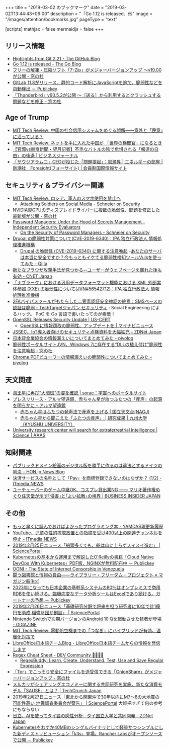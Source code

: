 +++
title = "2019-03-02 のブックマーク"
date =  "2019-03-02T13:44:43+09:00"
description = "「Go 1.12 is released」他"
image = "/images/attention/bookmarks.jpg"
pageType = "text"

[scripts]
  mathjax = false
  mermaidjs = false
+++

## リリース情報

- [Highlights from Git 2.21 - The GitHub Blog](https://github.blog/2019-02-24-highlights-from-git-2-21/)
- [Go 1.12 is released - The Go Blog](https://blog.golang.org/go1.12)
- [フリーの解凍・圧縮ソフト「7-Zip」がメジャーバージョンアップ ～v19.00が公開 - 窓の杜](https://forest.watch.impress.co.jp/docs/news/1171580.html)
- [GitLab 11.8がリリース。静的コード解析にJavaScriptを追加、脆弱性などを自動検出 － Publickey](https://www.publickey1.jp/blog/19/gitlab_118javascript.html)
- [「Thunderbird」v60.5.2が公開 ～［送る］から利用するとクラッシュする問題などを修正 - 窓の杜](https://forest.watch.impress.co.jp/docs/news/1171877.html)

## Age of Trump

- [MIT Tech Review: 中国の社会信用システムをめぐる誤解——意外と「民意」に沿っている？](https://www.technologyreview.jp/nl/chinas-social-credit-system-isnt-as-orwellian-as-it-sounds/)
- [MIT Tech Review: ネットを手に入れた中国が 「世界の検閲官」になるとき](https://www.technologyreview.jp/s/123750/when-chinese-hackers-declared-war-on-the-rest-of-us/)
- [【官邸vs東京新聞・望月記者】不毛なバトルの陰で危惧される「報道の自由」の後退 | ビジネスジャーナル](https://biz-journal.jp/2019/02/post_26839.html)
- [「サウジアラムコ」CEOが投じた「問題提起」：岩瀬昇 | エネルギーの部屋 | 新潮社　Foresight(フォーサイト) | 会員制国際情報サイト](https://www.fsight.jp/articles/-/44955)

## セキュリティ＆プライバシー関連

- [MIT Tech Review: ロシア、軍人のスマホ使用を禁止へ](https://www.technologyreview.jp/nl/russia-is-going-to-ban-soldiers-from-using-smartphones-and-social-media-on-duty/)
    - [Attacking Soldiers on Social Media - Schneier on Security](https://www.schneier.com/blog/archives/2019/02/attacking_soldi.html)
- [NVIDIA製GPUのディスプレイドライバーに複数の脆弱性、問題を修正した最新版が公開 - 窓の杜](https://forest.watch.impress.co.jp/docs/news/1171348.html)
- [Password Managers: Under the Hood of Secrets Management - Independent Security Evaluators](https://www.securityevaluators.com/casestudies/password-manager-hacking/)
    - [On the Security of Password Managers - Schneier on Security](https://www.schneier.com/blog/archives/2019/02/on_the_security_1.html)
- [Drupal の脆弱性対策について(CVE-2019-6340)：IPA 独立行政法人 情報処理推進機構](https://www.ipa.go.jp/security/ciadr/vul/20190226-drupal.html)
    - [Drupal の脆弱性 (CVE-2019-6340) に関する注意喚起](https://www.jpcert.or.jp/at/2019/at190010.html)
-[あなたのサーバは本当に安全ですか？今もっともイケてる脆弱性検知ツールVulsを使ってみた - Qiita](https://qiita.com/sadayuki-matsuno/items/0bb8bb1689425bb9a21c)
- [新たなブラウザ攻撃手法が見つかる--ユーザーがウェブページを離れた後も有効 - CNET Japan](https://japan.cnet.com/article/35133271/)
- [「ナブラーク」における汎⽤データフォーマット機能における XML 外部実体参照 (XXE) の脆弱性について(JVN#56542712)：IPA 独立行政法人 情報処理推進機構](https://www.ipa.go.jp/security/ciadr/vul/20190227-jvn.html)
- [2FAバイパスツールがもたらした二要素認証安全神話の終焉：SMSベースの認証は脆弱 - TechTargetジャパン セキュリティ](https://techtarget.itmedia.co.jp/tt/news/1902/27/news01.html) : Social Engineering によるハック。 PoC を Go 言語で書いたってのが素敵！
- [OpenSSL Releases Security Update | US-CERT](https://www.us-cert.gov/ncas/current-activity/2019/02/26/OpenSSL-Releases-Security-Update)
    - [OpenSSLに情報窃取の脆弱性、アップデートを | マイナビニュース](https://news.mynavi.jp/article/20190227-778520/)
- [JSSEC、IoT導入者向けのセキュリティ点検資料を大幅拡充 - ZDNet Japan](https://japan.zdnet.com/article/35133405/)
- [日本貸金業協会の情報漏えいについてまとめてみた - piyolog](https://piyolog.hatenadiary.jp/entry/2019/02/28/062410)
- [脆弱性ポータルサイトJVN、Windows 7に存在する“DLLの植え付け”脆弱性を注意喚起 - 窓の杜](https://forest.watch.impress.co.jp/docs/news/1172225.html)
- [Chrome PDFビューワーの情報漏えいの脆弱性についてまとめてみた - piyolog](https://piyolog.hatenadiary.jp/entry/2019/03/01/183000)

## 天文関連

- [海王星に再び”大暗斑”の姿を確認 | sorae：宇宙へのポータルサイト](https://sorae.info/030201/2019_2_24_great_dark_spot.html)
- [プレスリリース - アルマ望遠鏡、赤ちゃん星が放つふたつの「産声」の起源を明らかに - アルマ望遠鏡](https://alma-telescope.jp/news/press/omc3-201902)
    - [赤ちゃん星はふたつの発声法で産声を上げる | 国立天文台(NAOJ)](https://www.nao.ac.jp/news/science/2019/20190226-alma.html)
    - [赤ちゃん星から聞こえた「ふたつの産声」 | 研究成果 | 九州大学（KYUSHU UNIVERSITY）](http://www.kyushu-u.ac.jp/ja/researches/view/323)
- [University research center will search for extraterrestrial intelligence | Science | AAAS](https://www.sciencemag.org/news/2019/02/university-research-center-will-search-extraterrestrial-intelligence)

## 知財関連

- [パブリックドメイン絵画のデジタル版を勝手に作るのは違法とするドイツの判決 – HON.jp News Blog](https://hon.jp/news/1.0/0/21559/)
- [決済サービスの名称として「Pay」を商標登録できないのはなぜか？ (1/2) - ITmedia NEWS](https://www.itmedia.co.jp/news/articles/1902/27/news059.html)
- [ユーチューバーのゲーム中継OK、コスプレ貸出業NG —— マリオ著作権めぐり任天堂が示す｢侵害｣と｢よい拡散｣の境界 | BUSINESS INSIDER JAPAN](https://www.businessinsider.jp/post-186000)

## その他

- [もっと早くに読んでおけばよかったプログラミング本 - YAMDAS現更新履歴](https://yamdas.hatenablog.com/entry/20190224/programmingbooks)
- [YouTube、児童の性的搾取放置との指摘を受け400以上の関連チャンネルを停止 - ITmedia NEWS](https://www.itmedia.co.jp/news/articles/1902/22/news066.html)
- [2019年2月25日ニュース「船頭多くても、船は山に上らずスイスイ進む」 | SciencePortal](https://scienceportal.jst.go.jp/news/newsflash_review/newsflash/2019/02/20190225_01.html)
- [Kubernetesの基本から運用まで解説したO'Reillyの書籍「Cloud Native DevOps With Kubernetes」PDF版、NGINXが無料配布中 － Publickey](https://www.publickey1.jp/blog/19/kubernetesoreillycloud_native_devops_with_kubernetespdfnginx.html)
- [OONI - The State of Internet Censorship in Venezuela](https://ooni.torproject.org/post/venezuela-internet-censorship/)
- [闘う図書館と情報の自由――ライブラリー・フリーダム・プロジェクト «  マガジン航[kɔː]](https://magazine-k.jp/2019/02/26/library-freedom-project/)
- [2023年になっても日本企業の基幹系システムの80％はオンプレミスで商用RDBを使い続ける。臨機応変なデータ分析ツールはExcelであり続ける。ガートナーの予想 － Publickey](https://www.publickey1.jp/blog/19/202380rdbexcel.html)
- [2019年2月26日ニュース「基礎研究分野で将来を担う研究者に10年で計1億円を助成 稲盛財団が創設」 | SciencePortal](https://scienceportal.jst.go.jp/news/newsflash_review/newsflash/2019/02/20190226_01.html)
- [Nintendo Switchで次期バージョンのAndroid 10 Qを起動させた猛者が登場 - GIGAZINE](https://gigazine.net/news/20190226-android-q-on-nintendo-switch/)
- [MIT Tech Review: 電動航空機までの「つなぎ」にハイブリッドが有効、温暖化対策で](https://www.technologyreview.jp/nl/hybrid-planes-could-shorten-the-leap-to-all-electric-737s/)
- [LibreOffice日本語チームBlog - LibreOffice日本語チームからの情報を発信します](https://ja.blog.documentfoundation.org/)
- [Regex Cheat Sheet - DEV Community 👩‍💻👨‍💻](https://dev.to/emmawedekind/regex-cheat-sheet-2j2a)
    - [RegexBuddy: Learn, Create, Understand, Test, Use and Save Regular Expression](http://www.regexbuddy.com/index.html)
- [「Tor」でこっそり安全にファイルを送受信できる「OnionShare」がメジャーバージョンアップ - 窓の杜](https://forest.watch.impress.co.jp/docs/news/1171839.html)
- [メルカリがシェアリングエコノミーに関する共同研究を実施、新たな消費モデル「SAUSE」とは？  |  TechCrunch Japan](https://jp.techcrunch.com/2019/02/26/mercari-sauce/)
- [2019年2月27日ニュース「東北から関東沖で30年以内にM7～8の大地震の可能性高い 地震調査委員会が警告」 | SciencePortal](https://scienceportal.jst.go.jp/news/newsflash_review/newsflash/2019/02/20190227_01.html) 大雑把すぎて何の参考にもならない
- [日立、AIを使ってタイ語の感性分析--タイ国立大学と共同開発 - ZDNet Japan](https://japan.zdnet.com/article/35133324/)
- [Kubernetesをわずか40MBのシングルバイナリとして軽量かつシンプルにした新ディストリビューション「k3s」登場。Rancher Labsがオープンソースで公開 － Publickey](https://www.publickey1.jp/blog/19/kubernetes40mbk3srancher_labs.html)
